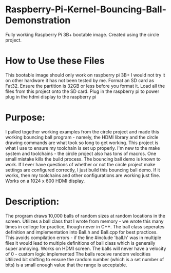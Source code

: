 # Raspberry-Pi-Kernel-Bouncing-Ball-Demonstration
Fully working Raspberry Pi 3B+ bootable image. 
Created using the circle project. 
# How to Use these Files
  This bootable image should only work on raspberry pi 3B+ I would not try it on other hardware it has not been tested by me. 
  Format an SD card as Fat32. 
  Ensure the partition is 32GB or less before you format it. 
  Load all the files from this project onto the SD card. 
  Plug in the raspberry pi to power
  plug in the hdmi display to the raspberry pi 
  
  
# Purpose: 
  I pulled together working examples from the circle project and made this working bouncing ball program - namely, the HDMI library 
  and the circle drawing commands are what took so long to get working. 
  This project is what I use to ensure my toolchain is set up properly. I'm new to the make system and toolchains - the circle project       also has tons of macros. One small mistake kills the build process. The bouncing ball demo is known to work. If I ever have questions     of whether or not the circle project make settings are configured correctly, I just build this bouncing ball demo. If it works, then       my toolchains and other configurations are working just fine. Works on a 1024 x 600 HDMI display. 
  
# Description: 
  The program draws 10,000 balls of random sizes at random locations in the screen. 
  Utilizes a ball class that I wrote from memory - we wrote this many times in college for practice, though never in C++. The ball class     seperates definition and implementation into Ball.h and Ball.cpp for best practices.     This avoids compilation errors - if the line     #include 'ball.h' was in multiple files it would lead to multiple definitions of ball 
    class which is generally super annoying. 
  Works on HDMI screen. 
  The balls will never have a velocity of 0 - custom logic implemented
  The balls receive random velocities 
  Utilized bit shifting to ensure the random number (which is a set number of bits) is a small enough value that the range is acceptable. 
  

